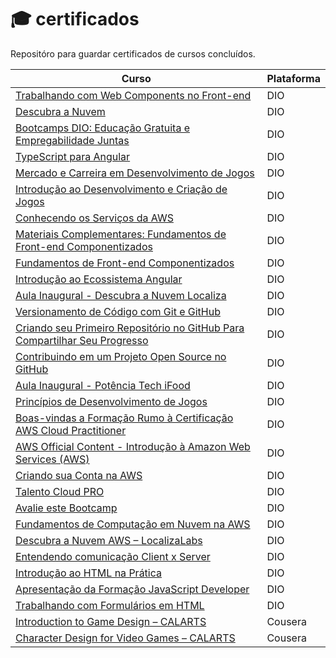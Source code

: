 # 🎓 certificados
Repositóro para guardar certificados de cursos concluídos.

|Curso|Plataforma|
|----|----|
|[Trabalhando com Web Components no Front-end](https://github.com/luane-loureiro/certificados/blob/main/certificados-%20DIO/Trabalhando%20com%20Web%20Components%20no%20Front-end.pdf)|DIO|
|[Descubra a Nuvem](https://github.com/luane-loureiro/certificados/blob/main/certificados-%20DIO/descubra%20a%20nuvem.pdf)|DIO|
|[Bootcamps DIO: Educação Gratuita e Empregabilidade Juntas](https://github.com/luane-loureiro/certificados/blob/main/certificados-%20DIO/bootcamp%20DIO%3B%20educa%C3%A7%C3%A3o%20e%20empregabilidade.pdf)|DIO|
|[TypeScript para Angular](https://github.com/luane-loureiro/certificados/blob/main/certificados-%20DIO/typescript%20para%20angular.pdf)|DIO|
|[Mercado e Carreira em Desenvolvimento de Jogos](https://github.com/luane-loureiro/certificados/blob/main/certificados-%20DIO/mercado%20e%20carreira%20em%20desenvolvimento%20de%20jogos.pdf)|DIO|
|[Introdução ao Desenvolvimento e Criação de Jogos](https://github.com/luane-loureiro/certificados/blob/main/certificados-%20DIO/introdu%C3%A7%C3%A3o%20ao%20desenvolvimento%20e%20cria%C3%A7%C3%A3o%20de%20jogos.pdf)|DIO|
|[Conhecendo os Serviços da AWS](https://github.com/luane-loureiro/certificados/blob/main/certificados-%20DIO/conhecendo%20os%20servi%C3%A7os%20da%20AWS.pdf)|DIO|
|[Materiais Complementares: Fundamentos de Front-end Componentizados](https://github.com/luane-loureiro/certificados/blob/main/certificados-%20DIO/Materiais%20Complementares-%20Fundamentos%20de%20Front-end%20Componentizados.pdf)|DIO|
|[Fundamentos de Front-end Componentizados](https://github.com/luane-loureiro/certificados/blob/main/certificados-%20DIO/Fundamentos%20de%20Front-end%20Componentizados.pdf)|DIO|
|[Introdução ao Ecossistema Angular](https://github.com/luane-loureiro/certificados/blob/main/certificados-%20DIO/Introdu%C3%A7%C3%A3o%20ao%20Ecossistema%20Angular.pdf)|DIO|
|[Aula Inaugural - Descubra a Nuvem Localiza](https://github.com/luane-loureiro/certificados/blob/main/certificados-%20DIO/Aula%20inalgural%20-%20descubra%20a%20nuvem%20localiza.pdf)|DIO|
|[Versionamento de Código com Git e GitHub](https://github.com/luane-loureiro/certificados/blob/main/certificados-%20DIO/Versionamento%20de%20C%C3%B3digo%20com%20Git%20e%20GitHub.pdf)|DIO|
|[Criando seu Primeiro Repositório no GitHub Para Compartilhar Seu Progresso](https://github.com/luane-loureiro/certificados/blob/main/certificados-%20DIO/criando%20seu%20primeiro%20reposit%C3%B3rio.pdf)|DIO|
|[Contribuindo em um Projeto Open Source no GitHub](https://github.com/luane-loureiro/certificados/blob/main/certificados-%20DIO/Contribuindo%20em%20um%20Projeto%20Open%20Source%20no%20GitHub.pdf)|DIO|
|[Aula Inaugural - Potência Tech iFood](https://github.com/luane-loureiro/certificados/blob/main/certificados-%20DIO/Aula%20inalgural-%20potencia%20tech%20ifood.pdf)|DIO|
|[Princípios de Desenvolvimento de Jogos](https://github.com/luane-loureiro/certificados/blob/main/certificados-%20DIO/Princ%C3%ADpios%20de%20Desenvolvimento%20de%20Jogos.pdf)|DIO|
|[Boas-vindas a Formação Rumo à Certificação AWS Cloud Practitioner](https://github.com/luane-loureiro/certificados/blob/main/certificados-%20DIO/Boas-vindas%20a%20Forma%C3%A7%C3%A3o%20Rumo%20%C3%A0%20Certifica%C3%A7%C3%A3o%20AWS%20Cloud%20Practitioner.pdf)|DIO|
|[AWS Official Content - Introdução à Amazon Web Services (AWS)](https://github.com/luane-loureiro/certificados/blob/main/certificados-%20DIO/AWS%20Official%20Content%20-%20Introdu%C3%A7%C3%A3o%20%C3%A0%20Amazon%20Web%20Services%20(AWS).pdf)|DIO|
|[Criando sua Conta na AWS](https://github.com/luane-loureiro/certificados/blob/main/certificados-%20DIO/Criando%20sua%20Conta%20na%20AWS.pdf)|DIO|
|[Talento Cloud PRO](https://github.com/luane-loureiro/certificados/blob/main/certificados-%20DIO/Talendo%20Cloud%20PRO.pdf)|DIO|
|[Avalie este Bootcamp](https://github.com/luane-loureiro/certificados/blob/main/certificados-%20DIO/Avalie%20este%20bootcamp.pdf)|DIO|
|[Fundamentos de Computação em Nuvem na AWS](https://github.com/luane-loureiro/certificados/blob/main/certificados-%20DIO/Fundamentos%20de%20Computa%C3%A7%C3%A3o%20em%20Nuvem%20na%20AWS.pdf)|DIO|
|[Descubra a Nuvem AWS – LocalizaLabs](https://github.com/luane-loureiro/certificados/blob/main/certificados-%20DIO/Descubra%20a%20Nuvem%20AWS%20%E2%80%93%20LocalizaLabs.pdf)|DIO|
|[Entendendo comunicação Client x Server](https://github.com/luane-loureiro/certificados/blob/main/certificados-%20DIO/Entendendp%20comunicacao%20client%20x%20server.pdf)|DIO|
|[Introdução ao HTML na Prática](https://github.com/luane-loureiro/certificados/blob/main/certificados-%20DIO/Introdu%C3%A7%C3%A3o%20ao%20HTML%20na%20pratica.pdf)|DIO|
|[Apresentação da Formação JavaScript Developer](https://github.com/luane-loureiro/certificados/blob/main/certificados-%20DIO/Apresenta%C3%A7%C3%A3o%20da%20Forma%C3%A7%C3%A3o%20JavaScript%20Developer.pdf)|DIO|
|[Trabalhando com Formulários em HTML]()| DIO|
|[Introduction to Game Design – CALARTS](https://github.com/luane-loureiro/certificados/blob/main/Certificados%20-%20Cursera/Cursera%20-%20introdu%C3%A7%C3%A3o%20ao%20game%20design.pdf)|Cousera|
|[Character Design for Video Games – CALARTS](https://github.com/luane-loureiro/certificados/blob/main/Certificados%20-%20Cursera/Coursera%20-%20Character%20Design%20for%20Video%20Games.pdf)|Cousera|

